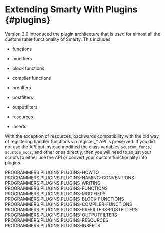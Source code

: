 Extending Smarty With Plugins {#plugins}
=============================

Version 2.0 introduced the plugin architecture that is used for almost
all the customizable functionality of Smarty. This includes:

-   functions

-   modifiers

-   block functions

-   compiler functions

-   prefilters

-   postfilters

-   outputfilters

-   resources

-   inserts

With the exception of resources, backwards compatibility with the old
way of registering handler functions via register\_\* API is preserved.
If you did not use the API but instead modified the class variables
`$custom_funcs`, `$custom_mods`, and other ones directly, then you will
need to adjust your scripts to either use the API or convert your custom
functionality into plugins.

PROGRAMMERS.PLUGINS.PLUGINS-HOWTO
PROGRAMMERS.PLUGINS.PLUGINS-NAMING-CONVENTIONS
PROGRAMMERS.PLUGINS.PLUGINS-WRITING
PROGRAMMERS.PLUGINS.PLUGINS-FUNCTIONS
PROGRAMMERS.PLUGINS.PLUGINS-MODIFIERS
PROGRAMMERS.PLUGINS.PLUGINS-BLOCK-FUNCTIONS
PROGRAMMERS.PLUGINS.PLUGINS-COMPILER-FUNCTIONS
PROGRAMMERS.PLUGINS.PLUGINS-PREFILTERS-POSTFILTERS
PROGRAMMERS.PLUGINS.PLUGINS-OUTPUTFILTERS
PROGRAMMERS.PLUGINS.PLUGINS-RESOURCES
PROGRAMMERS.PLUGINS.PLUGINS-INSERTS
